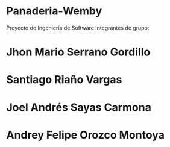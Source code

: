 # Panaderia-Wemby

Proyecto de Ingeniería de Software
Integrantes de grupo:
# Jhon Mario Serrano Gordillo
# Santiago Riaño Vargas
# Joel Andrés Sayas Carmona
# Andrey Felipe Orozco Montoya